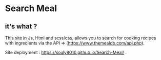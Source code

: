 # Search Meal

## it's what ?

This site in Js, Html and scss/css, allows you to search for cooking recipes with ingredients via the API => (https://www.themealdb.com/api.php).

Site deployment : https://souly8010.github.io/Search-Meal/ .

